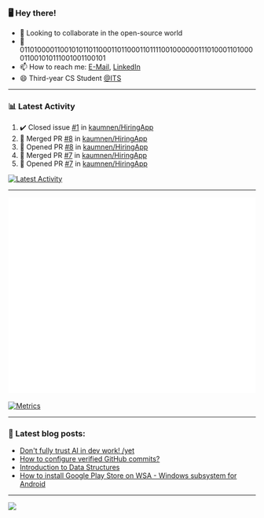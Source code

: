 ### 🖥️ Hey there!

- 👯 Looking to collaborate in the open-source world
- 💬 0110100001100101011011000110110001101111001000000111010001101000011001010111001001100101
- 📫 How to reach me: [E-Mail](mailto:komnenovic@pm.me), [LinkedIn](https://www.linkedin.com/in/komnenovic/)
- 😄 Third-year CS Student [@ITS](https://its.edu.rs)
-----------------------------------
### 📊 Latest Activity
<!--RECENT_ACTIVITY:start-->
1. ✔️ Closed issue [#1](https://github.com/kaumnen/HiringApp/issues/1) in [kaumnen/HiringApp](https://github.com/kaumnen/HiringApp)
2. 🎉 Merged PR [#8](https://github.com/kaumnen/HiringApp/pull/8) in [kaumnen/HiringApp](https://github.com/kaumnen/HiringApp)
3. 💪 Opened PR [#8](https://github.com/kaumnen/HiringApp/pull/8) in [kaumnen/HiringApp](https://github.com/kaumnen/HiringApp)
4. 🎉 Merged PR [#7](https://github.com/kaumnen/HiringApp/pull/7) in [kaumnen/HiringApp](https://github.com/kaumnen/HiringApp)
5. 💪 Opened PR [#7](https://github.com/kaumnen/HiringApp/pull/7) in [kaumnen/HiringApp](https://github.com/kaumnen/HiringApp)
<!--RECENT_ACTIVITY:end-->

[![Latest Activity](https://github.com/kaumnen/kaumnen/actions/workflows/recent-activity.config.yml/badge.svg)](https://github.com/kaumnen/kaumnen/actions/workflows/recent-activity.config.yml)

-----------------------------------
![Metrics](https://github.com/kaumnen/kaumnen/blob/main/github-metrics.svg)

[![Metrics](https://github.com/kaumnen/kaumnen/actions/workflows/metrics.yml/badge.svg)](https://github.com/kaumnen/kaumnen/actions/workflows/metrics.yml)

-----------------------------------
### 📝 Latest blog posts:
- [Don't fully trust AI in dev work! /yet](https://blog.akom.me/dont-fully-trust-ai-in-dev-work-yet)
- [How to configure verified GitHub commits?](https://kaumnen.tech/how-to-configure-verified-github-commits)
- [Introduction to Data Structures](https://kaumnen.tech/introduction-to-data-structures)
- [How to install Google Play Store on WSA - Windows subsystem for Android](https://kaumnen.tech/how-to-install-google-play-store-on-wsa-windows-subsystem-android)
-----------------------------------

![](https://komarev.com/ghpvc/?username=kaumnen)
